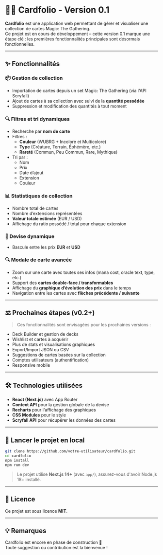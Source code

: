 # 🧙‍♂️ Cardfolio - Version 0.1

**Cardfolio** est une application web permettant de gérer et visualiser une collection de cartes Magic: The Gathering.  
Ce projet est en cours de développement – cette version 0.1 marque une étape clé : les premières fonctionnalités principales sont désormais fonctionnelles.

---

## ✨ Fonctionnalités

### 📦 Gestion de collection
- Importation de cartes depuis un set Magic: The Gathering (via l'API Scryfall)
- Ajout de cartes à sa collection avec suivi de la **quantité possédée**
- Suppression et modification des quantités à tout moment

### 🔍 Filtres et tri dynamiques
- Recherche par **nom de carte**
- Filtres :
  - **Couleur** (WUBRG + Incolore et Multicolore)
  - **Type** (Créature, Terrain, Éphémère, etc.)
  - **Rareté** (Commun, Peu Commun, Rare, Mythique)
- Tri par :
  - Nom
  - Prix
  - Date d’ajout
  - Extension
  - Couleur

### 📊 Statistiques de collection
- Nombre total de cartes
- Nombre d’extensions représentées
- **Valeur totale estimée** (EUR / USD)
- Affichage du ratio possédé / total pour chaque extension

### 📁 Devise dynamique
- Bascule entre les prix **EUR** et **USD**

### 🔍 Modale de carte avancée
- Zoom sur une carte avec toutes ses infos (mana cost, oracle text, type, etc.)
- Support des **cartes double-face / transformables**
- Affichage du **graphique d’évolution des prix** dans le temps
- Navigation entre les cartes avec **flèches précédente / suivante**

---

## ⚖️ Prochaines étapes (v0.2+)
> Ces fonctionnalités sont envisagées pour les prochaines versions :

- Deck Builder et gestion de decks
- Wishlist et cartes à acquérir
- Plus de stats et visualisations graphiques
- Export/Import JSON ou CSV
- Suggestions de cartes basées sur la collection
- Comptes utilisateurs (authentification)
- Responsive mobile

---

## 🛠️ Technologies utilisées

- **React (Next.js)** avec App Router
- **Context API** pour la gestion globale de la devise
- **Recharts** pour l'affichage des graphiques
- **CSS Modules** pour le style
- **Scryfall API** pour récupérer les données des cartes

---

## 🚀 Lancer le projet en local

```bash
git clone https://github.com/votre-utilisateur/cardfolio.git
cd cardfolio
npm install
npm run dev
```

> Le projet utilise **Next.js 14+** (avec `app/`), assurez-vous d'avoir Node.js 18+ installé.

---

## 📄 Licence

Ce projet est sous licence **MIT**.

---

## 💡 Remarques

Cardfolio est encore en phase de construction 🚧  
Toute suggestion ou contribution est la bienvenue !